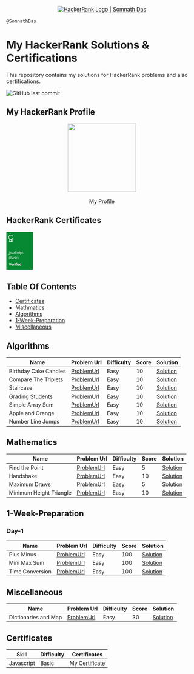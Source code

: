 <p align="center">
    <a href="https://www.hackerrank.com/remembernothing1">
    <img alt="HackerRank Logo | Somnath Das" src="https://d3keuzeb2crhkn.cloudfront.net/hackerrank/assets/brand/wordmark_sm.png" >
    </a>
</p>

```
@SomnathDas
```

# My HackerRank Solutions & Certifications

This repository contains my solutions for HackerRank problems and also certifications.

![GitHub last commit](https://img.shields.io/github/last-commit/SomnathDas/HackerRank?style=for-the-badge)
## My HackerRank Profile
<div align="center">
<img src="https://media.giphy.com/media/td3fwl4I8261W/source.gif" width="180" height="180" frameBorder="0" class="giphy-embed" allowFullScreen> </img>
<p><a href="https://giphy.com/gifs/cat-meow-neko-td3fwl4I8261W"></a></p>
</div>

<p align="center" > <a href="https://www.hackerrank.com/remembernothing1" > My Profile </a> </p>

## HackerRank Certificates

<a href="Certificates/javascript-basic-certification.png">
    <img src="Badges/javascript_basic_skill.jpg" width="70" height="100" alt="JavaScript Basic Certificate"/>
</a>


## Table Of Contents

* [Certificates](#certificates)
* [Mathmatics](#mathematics)
* [Algorithms](#algorithms)
* [1-Week-Preparation](#1-week-preparation)
* [Miscellaneous](#miscellaneous)

## Algorithms
| Name                    | Problem Url | Difficulty | Score | Solution |
|-------------------------|-------------|------------|-------|----------|
| Birthday Cake Candles         |       [ProblemUrl](https://www.hackerrank.com/challenges/birthday-cake-candles)      | Easy       | 10     |   [Solution](https://github.com/SomnathDas/HackerRank/blob/main/Algorithms/birthdayCakeCandles.js)       |
| Compare The Triplets               |     [ProblemUrl](https://www.hackerrank.com/challenges/compare-the-triplets)        | Easy       | 10    |   [Solution](https://github.com/SomnathDas/HackerRank/blob/main/Algorithms/compareTheTriplets.js)       |
| Staircase           |       [ProblemUrl](https://www.hackerrank.com/challenges/staircase/)      | Easy       | 10    |     [Solution](https://github.com/SomnathDas/HackerRank/blob/main/Algorithms/staircase.js)     |
| Grading Students |    [ProblemUrl](https://www.hackerrank.com/challenges/grading/problem)         | Easy       | 10    |    [Solution](https://github.com/SomnathDas/HackerRank/blob/main/Algorithms/gradingStudents.js)      |
| Simple Array Sum |    [ProblemUrl](https://www.hackerrank.com/challenges/simple-array-sum/problem)         | Easy       | 10    |    [Solution](https://github.com/SomnathDas/HackerRank/blob/main/Algorithms/simpleArraySum.js)      |
| Apple and Orange |    [ProblemUrl](https://www.hackerrank.com/challenges/apple-and-orange/problem)         | Easy       | 10    |    [Solution](https://github.com/SomnathDas/HackerRank/blob/main/Algorithms/appleAndOrange.ts)      |
| Number Line Jumps |    [ProblemUrl](https://www.hackerrank.com/challenges/kangaroo/problem)         | Easy       | 10    |    [Solution](https://github.com/SomnathDas/HackerRank/blob/main/Algorithms/numberLineJumps.ts)      |

## Mathematics
| Name                    | Problem Url | Difficulty | Score | Solution |
|-------------------------|-------------|------------|-------|----------|
| Find the Point          |       [ProblemUrl](https://www.hackerrank.com/challenges/find-point/problem)      | Easy       | 5     |   [Solution](https://github.com/SomnathDas/HackerRank/blob/main/Mathematics/findThePoint.js)       |
| Handshake               |     [ProblemUrl](https://www.hackerrank.com/challenges/handshake/problem)        | Easy       | 10    |   [Solution](https://github.com/SomnathDas/HackerRank/blob/main/Mathematics/handShake.js)       |
| Maximum Draws           |       [ProblemUrl](https://www.hackerrank.com/challenges/maximum-draws/problem)      | Easy       | 5     |     [Solution](https://github.com/SomnathDas/HackerRank/blob/main/Mathematics/maximumDraws.js)     |
| Minimum Height Triangle |    [ProblemUrl](https://www.hackerrank.com/challenges/lowest-triangle/problem)         | Easy       | 10    |    [Solution](https://github.com/SomnathDas/HackerRank/blob/main/Mathematics/minimumHeightTriangle.js)      |

## 1-Week-Preparation
### Day-1
| Name                    | Problem Url | Difficulty | Score | Solution |
|-------------------------|-------------|------------|-------|----------|
| Plus Minus          |       [ProblemUrl](https://www.hackerrank.com/challenges/one-week-preparation-kit-plus-minus/problem?h_l=interview&playlist_slugs%5B%5D=preparation-kits&playlist_slugs%5B%5D=one-week-preparation-kit&playlist_slugs%5B%5D=one-week-day-one)      | Easy       | 100     |   [Solution](https://github.com/SomnathDas/HackerRank/blob/main/One-Week-Preparation/Day1/plusMinus.js)       |
| Mini Max Sum              |     [ProblemUrl](https://www.hackerrank.com/challenges/one-week-preparation-kit-plus-minus/problem?h_l=interview&playlist_slugs%5B%5D=preparation-kits&playlist_slugs%5B%5D=one-week-preparation-kit&playlist_slugs%5B%5D=one-week-day-one)        | Easy       | 100    |   [Solution](https://github.com/SomnathDas/HackerRank/blob/main/One-Week-Preparation/Day1/miniMaxSum.js)       |
| Time Conversion           |       [ProblemUrl](https://www.hackerrank.com/challenges/one-week-preparation-kit-time-conversion/problem?h_l=interview&playlist_slugs%5B%5D=preparation-kits&playlist_slugs%5B%5D=one-week-preparation-kit&playlist_slugs%5B%5D=one-week-day-one)      | Easy       | 100     |     [Solution](https://github.com/SomnathDas/HackerRank/blob/main/One-Week-Preparation/Day1/timeConversion.js)     |

## Miscellaneous
| Name                    | Problem Url | Difficulty | Score | Solution |
|-------------------------|-------------|------------|-------|----------|
| Dictionaries and Map          |       [ProblemUrl](https://www.hackerrank.com/challenges/30-dictionaries-and-maps/problem)      | Easy       | 30     |   [Solution](https://github.com/SomnathDas/HackerRank/blob/main/Misc/mapDataStructure.js)       |


## Certificates
| Skill      | Difficulty | Certificates |
|------------|------------|--------------|
| Javascript | Basic      |       [My Certificate](https://www.hackerrank.com/certificates/aaa22f5f7ed2)       |

